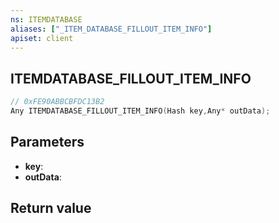 ```yaml
---
ns: ITEMDATABASE
aliases: ["_ITEM_DATABASE_FILLOUT_ITEM_INFO"]
apiset: client
---
```

## ITEMDATABASE_FILLOUT_ITEM_INFO

```c
// 0xFE90ABBCBFDC13B2
Any ITEMDATABASE_FILLOUT_ITEM_INFO(Hash key,Any* outData);
```


## Parameters
* **key**:
* **outData**:

## Return value

